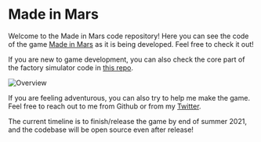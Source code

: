 # Made in Mars

Welcome to the Made in Mars code repository! Here you can see the code of the game [Made in Mars](http://madeinmarsgame.com/) as it is being developed. Feel free to check it out! 

If you are new to game development, you can also check the core part of the factory simulator code in [this repo](https://github.com/atahan-git/UnityFactorySimulator).

![Overview](/RandomOverview.gif)

If you are feeling adventurous, you can also try to help me make the game. Feel free to reach out to me from Github or from my [Twitter](https://twitter.com/atahan_game_dev).

The current timeline is to finish/release the game by end of summer 2021, and the codebase will be open source even after release!
